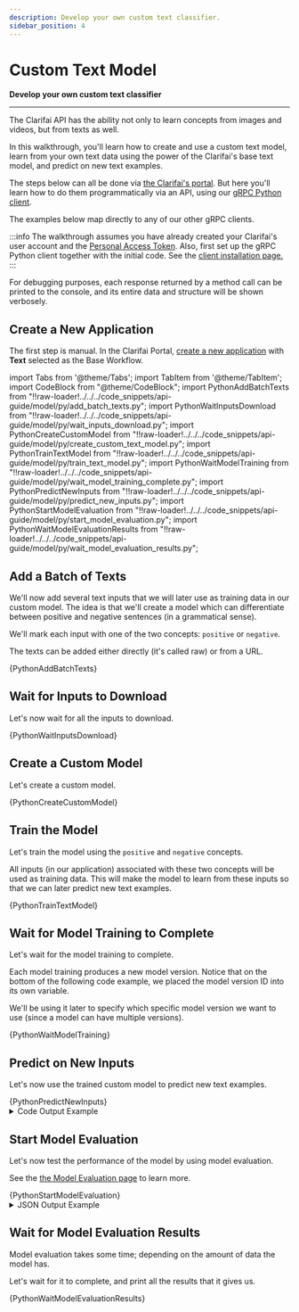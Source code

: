```yaml
---
description: Develop your own custom text classifier.
sidebar_position: 4
---
```


# Custom Text Model

**Develop your own custom text classifier**
<hr />

The Clarifai API has the ability not only to learn concepts from images and videos, but from texts as well.

In this walkthrough, you'll learn how to create and use a custom text model, learn from your own text data using the power of the Clarifai's base text model, and predict on new text examples.

The steps below can all be done via [the Clarifai's portal](https://clarifai.com/explore). But here you'll learn how to do them programmatically via an API, using our [gRPC Python client](https://github.com/Clarifai/clarifai-python-grpc).

The examples below map directly to any of our other gRPC clients.

:::info
The walkthrough assumes you have already created your Clarifai's user account and the [Personal Access Token](https://portal.clarifai.com/settings/authentication). Also, first set up the gRPC Python client together with the initial code. See the [client installation page.](https://docs.clarifai.com/api-guide/api-overview/api-clients/#client-installation-instructions)
:::

For debugging purposes, each response returned by a method call can be printed to the console, and its entire data and structure will be shown verbosely.

## Create a New Application

The first step is manual. In the Clarifai Portal, [create a new application](https://docs.clarifai.com/clarifai-basics/applications/create-an-application) with **Text** selected as the Base Workflow.

<!--
![](https://s3.amazonaws.com/clarifai-api/img3/prod/large/e12ce254f2824b0ab2aef1b10784ff23/3e695b780f597cd263b06d0aeb30b3d1?v=001)
-->

<!--
Afterward, copy the newly-created application's _API key_ and set it in the variable below. This variable is going to be used by all Clarifai API calls for authorization purposes.
-->

import Tabs from '@theme/Tabs';
import TabItem from '@theme/TabItem';
import CodeBlock from "@theme/CodeBlock";
import PythonAddBatchTexts from "!!raw-loader!../../../code_snippets/api-guide/model/py/add_batch_texts.py";
import PythonWaitInputsDownload from "!!raw-loader!../../../code_snippets/api-guide/model/py/wait_inputs_download.py";
import PythonCreateCustomModel from "!!raw-loader!../../../code_snippets/api-guide/model/py/create_custom_text_model.py";
import PythonTrainTextModel from "!!raw-loader!../../../code_snippets/api-guide/model/py/train_text_model.py";
import PythonWaitModelTraining from "!!raw-loader!../../../code_snippets/api-guide/model/py/wait_model_training_complete.py";
import PythonPredictNewInputs from "!!raw-loader!../../../code_snippets/api-guide/model/py/predict_new_inputs.py";
import PythonStartModelEvaluation from "!!raw-loader!../../../code_snippets/api-guide/model/py/start_model_evaluation.py";
import PythonWaitModelEvaluationResults from "!!raw-loader!../../../code_snippets/api-guide/model/py/wait_model_evaluation_results.py";

<!--
<Tabs>
<TabItem value="grpc_python" label="gRPC Python">

```python
# Insert here the initialization code as outlined on this page:
# https://docs.clarifai.com/api-guide/api-overview/api-clients#client-installation-instructions

api_key_metadata = (('authorization', 'Key ' + post_keys_response.keys[0].id),)
```
</TabItem>
</Tabs>
-->

## Add a Batch of Texts

We'll now add several text inputs that we will later use as training data in our custom model. The idea is that we'll create a model which can differentiate between positive and negative sentences \(in a grammatical sense\). 

We'll mark each input with one of the two concepts: `positive` or `negative`.

The texts can be added either directly \(it's called raw\) or from a URL.

<Tabs>

<TabItem value="grpc_python" label="gRPC Python">
    <CodeBlock className="language-python">{PythonAddBatchTexts}</CodeBlock>
</TabItem>

</Tabs>

## Wait for Inputs to Download

Let's now wait for all the inputs to download.

<Tabs>

<TabItem value="grpc_python" label="gRPC Python">
    <CodeBlock className="language-python">{PythonWaitInputsDownload}</CodeBlock>
</TabItem>

</Tabs>

## Create a Custom Model

Let's create a custom model. 

<Tabs>

<TabItem value="grpc_python" label="gRPC Python">
    <CodeBlock className="language-python">{PythonCreateCustomModel}</CodeBlock>
</TabItem>

</Tabs>

## Train the Model

Let's train the model using the `positive` and `negative` concepts. 

All inputs \(in our application\) associated with these two concepts will be used as training data. This will make the model to learn from these inputs so that we can later predict new text examples. 

<Tabs>

<TabItem value="grpc_python" label="gRPC Python">
    <CodeBlock className="language-python">{PythonTrainTextModel}</CodeBlock>
</TabItem>

</Tabs>

## Wait for Model Training to Complete

Let's wait for the model training to complete.

Each model training produces a new model version. Notice that on the bottom of the following code example, we placed the model version ID into its own variable.

We'll be using it later to specify which specific model version we want to use \(since a model can have multiple versions\).

<Tabs>

<TabItem value="grpc_python" label="gRPC Python">
    <CodeBlock className="language-python">{PythonWaitModelTraining}</CodeBlock>
</TabItem>

</Tabs>

## Predict on New Inputs

Let's now use the trained custom model to predict new text examples.

<Tabs>

<TabItem value="grpc_python" label="gRPC Python">
    <CodeBlock className="language-python">{PythonPredictNewInputs}</CodeBlock>
</TabItem>

</Tabs>

<details>
  <summary>Code Output Example</summary>

```text
The following concepts were predicted for the input `Butchart Gardens contains over 900 varieties of plants.`:
	positive: 0.83
	negative: 0.17
The following concepts were predicted for the input `https://samples.clarifai.com/negative_sentence_12.txt`:
	negative: 1.00
	positive: 0.00
```
</details>

## Start Model Evaluation

Let's now test the performance of the model by using model evaluation. 

See the [the Model Evaluation page](https://docs.clarifai.com/api-guide/evaluate/) to learn more.

<Tabs>

<TabItem value="grpc_python" label="gRPC Python">
    <CodeBlock className="language-python">{PythonStartModelEvaluation}</CodeBlock>
</TabItem>

</Tabs>

<details>
  <summary>JSON Output Example</summary>

```javascript
status {
  code: SUCCESS
  description: "Ok"
  req_id: "967dfe6d8d59d4eaa3b7c7b71bfb190b"
}
model_version {
  id: "49219b5968624221ac488303dde55327"
  created_at {
    seconds: 1646391865
    nanos: 51793000
  }
  status {
    code: MODEL_TRAINED
    description: "Model is trained and ready"
  }
  active_concept_count: 2
  metrics {
    status {
      code: MODEL_EVALUATED
      description: "Model was successfully evaluated."
    }
    summary {
      macro_avg_roc_auc: 1.0
      macro_avg_f1_score: 1.0
      macro_avg_precision: 1.0
      macro_avg_recall: 1.0
    }
  }
  total_input_count: 158
  completed_at {
    seconds: 1646391870
    nanos: 501850000
  }
  visibility {
    gettable: PRIVATE
  }
  app_id: "my-text-model"
  user_id: "ei2leoz3s3iy"
  metadata {
  }
}
```
</details>

## Wait for Model Evaluation Results

Model evaluation takes some time; depending on the amount of data the model has. 

Let's wait for it to complete, and print all the results that it gives us.

<Tabs>

<TabItem value="grpc_python" label="gRPC Python">
    <CodeBlock className="language-python">{PythonWaitModelEvaluationResults}</CodeBlock>
</TabItem>

</Tabs>

